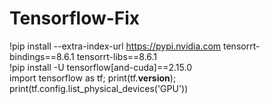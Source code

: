 # Tensorflow-Fix

!pip install --extra-index-url https://pypi.nvidia.com tensorrt-bindings==8.6.1 tensorrt-libs==8.6.1   
!pip install -U tensorflow[and-cuda]==2.15.0  
import tensorflow as tf; print(tf.__version__); print(tf.config.list_physical_devices('GPU'))
